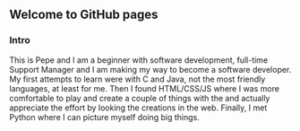 ## Welcome to GitHub pages

### Intro

 This is Pepe and I am a beginner with software development, full-time Support Manager and I am making my way to become a software developer. My first attempts to learn were with C and Java, not the most friendly languages, at least for me.
Then I found HTML/CSS/JS where I was more comfortable to play and create a couple of things with the and actually appreciate the effort by looking the creations in the web. Finally, I met Python where I can picture myself doing big things. 
